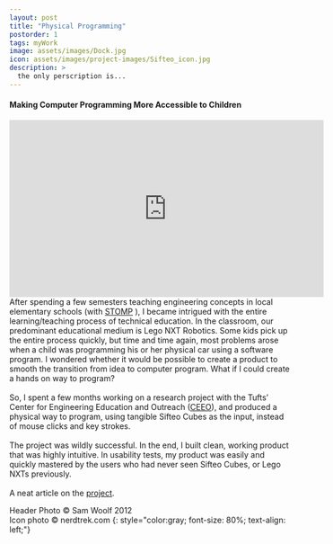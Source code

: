```yaml
---
layout: post
title: "Physical Programming"
postorder: 1
tags: myWork
image: assets/images/Dock.jpg
icon: assets/images/project-images/Sifteo_icon.jpg
description: >
  the only perscription is...
---
```

<h4>Making Computer Programming More Accessible to Children</h4>

<iframe width="560" height="315" src="https://www.youtube.com/embed/NA0iV72gVDg?rel=0" frameborder="0" allowfullscreen></iframe>
<br>
After spending a few semesters teaching engineering concepts in local elementary schools (with 
<a href="http://sites.tufts.edu/stomp/">STOMP</a>
), I became intrigued with the entire learning/teaching process of technical education. In the classroom, our predominant educational medium is Lego NXT Robotics. Some kids pick up the entire process quickly, but time and time again, most problems arose when a child was programming his or her physical car using a software program. I wondered whether it would be possible to create a product to smooth the transition from idea to computer program. What if I could create a hands on way to program?
<br><br>
So, I spent a few months working on a research project with the Tufts’ Center for Engineering Education and Outreach (<a href="http://ceeo.tufts.edu/">CEEO</a>), and produced a physical way to program, using tangible Sifteo Cubes as the input, instead of mouse clicks and key strokes.
<br><br>
The project was wildly successful. In the end, I built clean, working product that was highly intuitive. In usability tests, my product was easily and quickly mastered by the users who had never seen Sifteo Cubes, or Lego NXTs previously.<br><br>
A neat article on the <a href="http://www.thenxtstep.com/2012/09/nxt-and-sifteo-cubes.html">project</a>. 

Header Photo &copy; Sam Woolf 2012<br>
Icon photo &copy; nerdtrek.com
{: style="color:gray; font-size: 80%; text-align: left;"}